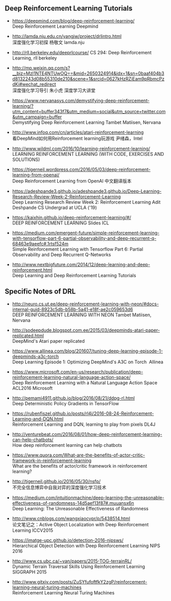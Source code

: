 
## Deep Reinforcement Learning Tutorials

* https://deepmind.com/blog/deep-reinforcement-learning/  
Deep Reinforcement Learning Deepmind

* http://lamda.nju.edu.cn/yangjw/project/drlintro.html   
深度强化学习初探 杨敬文 lamda.nju

* http://rll.berkeley.edu/deeprlcourse/
CS 294: Deep Reinforcement Learning, rll berkeley

* http://mp.weixin.qq.com/s?__biz=MzI1NTE4NTUwOQ==&mid=2650324914&idx=1&sn=0baaf404b3d8132243d08b55310de210&scene=1&srcid=0627kHzRZiEam9pRbmcPzdKi#wechat_redirect   
深度强化学习导引 朱小虎 深度学习大讲堂

* https://www.nervanasys.com/demystifying-deep-reinforcement-learning/?utm_content=buffer343f7&utm_medium=social&utm_source=twitter.com&utm_campaign=buffer   
Demystifying Deep Reinforcement Learning  Tambet Matiisen, Nervana  

* http://www.infoq.com/cn/articles/atari-reinforcement-learning  
看DeepMind如何用Reinforcement learning玩游戏 尹绪森，Intel

* http://www.wildml.com/2016/10/learning-reinforcement-learning/  
LEARNING REINFORCEMENT LEARNING (WITH CODE, EXERCISES AND SOLUTIONS) 

* https://tigerneil.wordpress.com/2016/05/03/deep-reinforcement-learning-from-openai/  
Deep Reinforcement Learning from OpenAI 中文翻译版本

* https://adeshpande3.github.io/adeshpande3.github.io/Deep-Learning-Research-Review-Week-2-Reinforcement-Learning  
Deep Learning Research Review Week 2: Reinforcement Learning Adit Deshpande CS Undergrad at UCLA ('19)

* https://kaixhin.github.io/deep-reinforcement-learning/#/  
DEEP REINFORCEMENT LEARNING Slides ICL

* https://medium.com/emergent-future/simple-reinforcement-learning-with-tensorflow-part-6-partial-observability-and-deep-recurrent-q-68463e9aeefc#.1rtsf524m  
Simple Reinforcement Learning with Tensorflow Part 6: Partial Observability and Deep Recurrent Q-Networks 

* http://www.nextbigfuture.com/2014/12/deep-learning-and-deep-reinforcement.html  
Deep Learning and Deep Reinforcement Learning Tutorials 


## Specific Notes of DRL 

* http://neuro.cs.ut.ee/deep-reinforcement-learning-with-neon/#docs-internal-guid-8923c5db-b58b-5a41-e18f-ae2c059653d6  
DEEP REINFORCEMENT LEARNING WITH NEON  Tambet Matiisen, Nervana

* http://sodeepdude.blogspot.com.ee/2015/03/deepminds-atari-paper-replicated.html  
DeepMind's Atari paper replicated    

* https://www.allinea.com/blog/201607/tuning-deep-learning-episode-1-deepminds-a3c-torch   
Deep Learning Episode 1: Optimizing DeepMind's A3C on Torch  Allinea

* https://www.microsoft.com/en-us/research/publication/deep-reinforcement-learning-natural-language-action-space/  
Deep Reinforcement Learning with a Natural Language Action Space ACL2016 Microsoft

* http://pemami4911.github.io/blog/2016/08/21/ddpg-rl.html  
Deep Deterministic Policy Gradients in TensorFlow  

* https://rubenfiszel.github.io/posts/rl4j/2016-08-24-Reinforcement-Learning-and-DQN.html  
Reinforcement Learning and DQN, learning to play from pixels  DL4J

* http://venturebeat.com/2016/08/01/how-deep-reinforcement-learning-can-help-chatbots/  
How deep reinforcement learning can help chatbots

* https://www.quora.com/What-are-the-benefits-of-actor-critic-framework-in-reinforcement-learning  
What are the benefits of actor/critic framework in reinforcement learning?  

* http://tigerneil.github.io/2016/05/30/nsfp/   
不完全信息博弈中自我对弈的深度强化学习技术  

* https://medium.com/intuitionmachine/deep-learning-the-unreasonable-effectiveness-of-randomness-14d5aef13f87#.muuansx6n  
Deep Learning: The Unreasonable Effectiveness of Randomness

* http://www.cnblogs.com/wangxiaocvpr/p/5438514.html  
论文笔记之：Active Object Localization with Deep Reinforcement Learning ICCV2015

* https://imatge-upc.github.io/detection-2016-nipsws/  
Hierarchical Object Detection with Deep Reinforcement Learning   NIPS 2016

* http://www.cs.ubc.ca/~van/papers/2015-TOG-terrainRL/  
Dynamic Terrain Traversal Skills Using Reinforcement Learning  SIGGRAPH 2015

* http://www.gitxiv.com/posts/ZuSYfufoftfkY2zgP/reinforcement-learning-neural-turing-machines  
Reinforcement Learning Neural Turing Machines   



